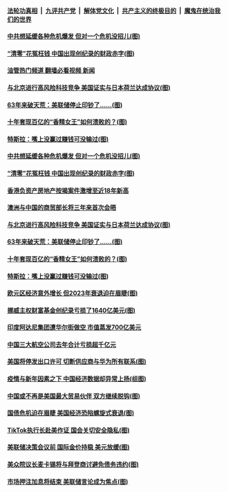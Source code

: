 ####  [法轮功真相](../../../../basic/blob/master/README.md?t=02020812) &nbsp;|&nbsp; [九评共产党](../../../../9ping.md/blob/master/README.md?t=02020812) &nbsp;|&nbsp; [解体党文化](../../../../jtdwh.md/blob/master/README.md?t=02020812)  &nbsp;|&nbsp; [共产主义的终极目的](../../../../gczydzjmd.md/blob/master/README.md?t=02020812) &nbsp;|&nbsp; [魔鬼在统治我们的世界](../../../../mgztzwmdsj.md/blob/master/README.md?t=02020812) 

#### [中共想延缓各种危机爆发 但对一个危机没招儿(图)](../pages/p5/1027286.md?t=02020812) 

#### [“清零”花冤枉钱 中国出现创纪录的财政赤字(图)](../pages/p5/1027938.md?t=02020812) 

#### [油管热门频道 翻墙必看视频 新闻](http://129.146.143.75:81/youtube.html?02020812)

#### [与北京进行高风险科技竞争 美国证实与日本荷兰达成协议(图)](../pages/p5/1027908.md?t=02020812) 

#### [63年来破天荒：美联储停止印钞了……(图)](../pages/p5/1027886.md?t=02020812) 

#### [十年套现百亿的“香精女王”如何溃败的？(图)](../pages/p5/1027880.md?t=02020812) 

#### [特斯拉：嘴上没赢过赚钱可没输过(图)](../pages/p5/1027879.md?t=02020812) 

#### [中共想延缓各种危机爆发 但对一个危机没招儿(图)](../pages/p5/1027286.md?t=02020812) 

#### [“清零”花冤枉钱 中国出现创纪录的财政赤字(图)](../pages/p5/1027938.md?t=02020812) 

#### [香港负资产房地产按揭案件激增至近18年新高](../pages/p5/1027926.md?t=02020812) 

#### [澳洲与中国的商贸部长将三年来首次会晤](../pages/p5/1027924.md?t=02020812) 

#### [与北京进行高风险科技竞争 美国证实与日本荷兰达成协议(图)](../pages/p5/1027908.md?t=02020812) 

#### [63年来破天荒：美联储停止印钞了……(图)](../pages/p5/1027886.md?t=02020812) 

#### [十年套现百亿的“香精女王”如何溃败的？(图)](../pages/p5/1027880.md?t=02020812) 

#### [特斯拉：嘴上没赢过赚钱可没输过(图)](../pages/p5/1027879.md?t=02020812) 

#### [欧元区经济意外增长 但2023年衰退迫在眉睫(图)](../pages/p5/1027860.md?t=02020812) 

#### [挪威主权财富基金创纪录亏损了1640亿美元(图)](../pages/p5/1027856.md?t=02020812) 

#### [印度阿达尼集团遭华尔街做空 市值蒸发700亿美元](../pages/p5/1027853.md?t=02020812) 

#### [中国三大航空公司去年合计亏损超千亿元](../pages/p5/1027851.md?t=02020812) 

#### [美国将停发出口许可 切断供应商与华为所有联系(图)](../pages/p5/1027849.md?t=02020812) 

#### [疫情与新年因素之下 中国经济数据却异常上扬(组图)](../pages/p5/1027843.md?t=02020812) 

#### [中国或不再是美国最大贸易伙伴 双方继续脱钩(图)](../pages/p5/1027766.md?t=02020812) 

#### [国债危机迫在眉睫 美国经济恐陷螺旋式衰退(图)](../pages/p5/1027792.md?t=02020812) 

#### [TikTok执行长赴美作证 国会关切安全隐私(图)](../pages/p5/1027790.md?t=02020812) 

#### [美联储决策会议前 国际金价持稳 美元放缓(图)](../pages/p5/1027789.md?t=02020812) 

#### [美众院议长麦卡锡将与拜登商讨避免债务违约(图)](../pages/p5/1027761.md?t=02020812) 

#### [市场押注加息将结束 美联储言论成为焦点(图)](../pages/p5/1027758.md?t=02020812) 

<img src='http://gfw-breaker.win/goodnews/indexes/p5.md' width='0px' height='0px'/>

